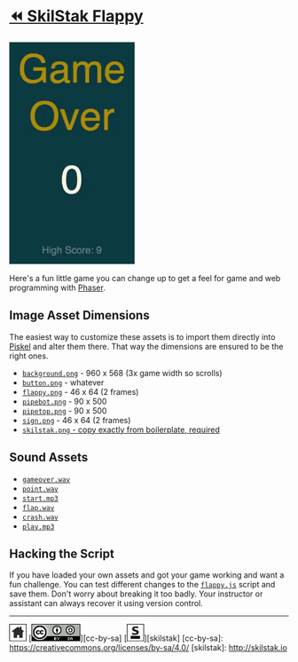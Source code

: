 # [⏪ SkilStak Flappy](/README.md)

![flappy](/assets/flappy1.gif)

Here's a fun little game you can change up to get a feel for game and
web programming with [Phaser](http://phaser.io).

## Image Asset Dimensions

The easiest way to customize these assets is to import them directly
into [Piskel](http://piskelapp.com) and alter them there. That way the
dimensions are ensured to be the right ones.

* [`background.png`](assets/background.png) - 960 x 568 (3x game width so scrolls)
* [`button.png`](assets/button.png) - whatever
* [`flappy.png`](assets/flappy.png) - 46 x 64 (2 frames)
* [`pipebot.png`](assets/pipebot.png) - 90 x 500
* [`pipetop.png`](assets/pipetop.png) - 90 x 500
* [`sign.png`](assets/sign.png) - 46 x 64 (2 frames)
* [`skilstak.png` - copy exactly from boilerplate, required](assets/skilstak.png)

## Sound Assets

* [`gameover.wav`](assets/gameover.wav)
* [`point.wav`](assets/point.wav)
* [`start.mp3`](assets/start.mp3)
* [`flap.wav`](assets/flap.wav)
* [`crash.wav`](assets/crash.wav)
* [`play.mp3`](assets/play.mpe)

## Hacking the Script

If you have loaded your own assets and got your game working and
want a fun challenge. You can test different changes to the
[`flappy.js`](flappy.js) script and save them. Don't worry about
breaking it too badly. Your instructor or assistant can always
recover it using version control.

---
[![home](/assets/home-bw.png)](/README.md)
[![cc-by-sa](/assets/cc-by-sa.png)][cc-by-sa]
[![skilstak](/assets/skilstak-logo-bw.png)][skilstak]
[cc-by-sa]: https://creativecommons.org/licenses/by-sa/4.0/
[skilstak]: http://skilstak.io


